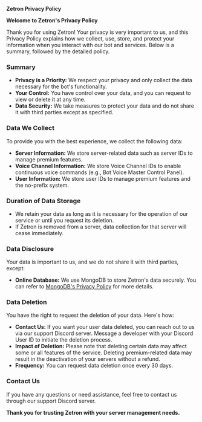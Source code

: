 **Zetron Privacy Policy**

**Welcome to Zetron's Privacy Policy**

Thank you for using Zetron! Your privacy is very important to us, and this Privacy Policy explains how we collect, use, store, and protect your information when you interact with our bot and services. Below is a summary, followed by the detailed policy.

### **Summary**
- **Privacy is a Priority:** We respect your privacy and only collect the data necessary for the bot's functionality.
- **Your Control:** You have control over your data, and you can request to view or delete it at any time.
- **Data Security:** We take measures to protect your data and do not share it with third parties except as specified.

### **Data We Collect**
To provide you with the best experience, we collect the following data:

- **Server Information:** We store server-related data such as server IDs to manage premium features.
- **Voice Channel Information:** We store Voice Channel IDs to enable continuous voice commands (e.g., Bot Voice Master Control Panel).
- **User Information:** We store user IDs to manage premium features and the no-prefix system.

### **Duration of Data Storage**
- We retain your data as long as it is necessary for the operation of our service or until you request its deletion.
- If Zetron is removed from a server, data collection for that server will cease immediately.

### **Data Disclosure**
Your data is important to us, and we do not share it with third parties, except:

- **Online Database:** We use MongoDB to store Zetron's data securely. You can refer to [MongoDB's Privacy Policy](https://www.mongodb.com/legal/privacy-policy) for more details.

### **Data Deletion**
You have the right to request the deletion of your data. Here's how:

- **Contact Us:** If you want your user data deleted, you can reach out to us via our support Discord server. Message a developer with your Discord User ID to initiate the deletion process.
- **Impact of Deletion:** Please note that deleting certain data may affect some or all features of the service. Deleting premium-related data may result in the deactivation of your servers without a refund.
- **Frequency:** You can request data deletion once every 30 days.

### **Contact Us**
If you have any questions or need assistance, feel free to contact us through our support Discord server.

**Thank you for trusting Zetron with your server management needs.**
